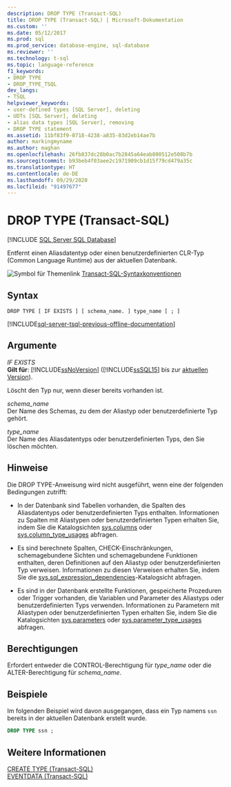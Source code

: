 ```yaml
---
description: DROP TYPE (Transact-SQL)
title: DROP TYPE (Transact-SQL) | Microsoft-Dokumentation
ms.custom: ''
ms.date: 05/12/2017
ms.prod: sql
ms.prod_service: database-engine, sql-database
ms.reviewer: ''
ms.technology: t-sql
ms.topic: language-reference
f1_keywords:
- DROP TYPE
- DROP_TYPE_TSQL
dev_langs:
- TSQL
helpviewer_keywords:
- user-defined types [SQL Server], deleting
- UDTs [SQL Server], deleting
- alias data types [SQL Server], removing
- DROP TYPE statement
ms.assetid: 11bf83f9-0718-4238-a835-83d2eb14ae7b
author: markingmyname
ms.author: maghan
ms.openlocfilehash: 26fb837dc28b0ac7b2845a64eab800512e508b7b
ms.sourcegitcommit: b93beb4f03aee2c1971909cb1d15f79cd479a35c
ms.translationtype: HT
ms.contentlocale: de-DE
ms.lasthandoff: 09/29/2020
ms.locfileid: "91497677"
---
```

# <a name="drop-type-transact-sql"></a>DROP TYPE (Transact-SQL)
[!INCLUDE [SQL Server SQL Database](../../includes/applies-to-version/sql-asdb.md)]

  Entfernt einen Aliasdatentyp oder einen benutzerdefinierten CLR-Typ (Common Language Runtime) aus der aktuellen Datenbank.  
  
 ![Symbol für Themenlink](../../database-engine/configure-windows/media/topic-link.gif "Symbol für Themenlink") [Transact-SQL-Syntaxkonventionen](../../t-sql/language-elements/transact-sql-syntax-conventions-transact-sql.md)  
  
## <a name="syntax"></a>Syntax  
  
```syntaxsql
DROP TYPE [ IF EXISTS ] [ schema_name. ] type_name [ ; ]  
```  
  
[!INCLUDE[sql-server-tsql-previous-offline-documentation](../../includes/sql-server-tsql-previous-offline-documentation.md)]

## <a name="arguments"></a>Argumente
 *IF EXISTS*  
 **Gilt für**: [!INCLUDE[ssNoVersion](../../includes/ssnoversion-md.md)] ([!INCLUDE[ssSQL15](../../includes/sssql15-md.md)] bis zur [aktuellen Version](https://go.microsoft.com/fwlink/p/?LinkId=299658)).  
  
 Löscht den Typ nur, wenn dieser bereits vorhanden ist.  
  
 *schema_name*  
 Der Name des Schemas, zu dem der Aliastyp oder benutzerdefinierte Typ gehört.  
  
 *type_name*  
 Der Name des Aliasdatentyps oder benutzerdefinierten Typs, den Sie löschen möchten.  
  
## <a name="remarks"></a>Hinweise  
 Die DROP TYPE-Anweisung wird nicht ausgeführt, wenn eine der folgenden Bedingungen zutrifft:  
  
-   In der Datenbank sind Tabellen vorhanden, die Spalten des Aliasdatentyps oder benutzerdefinierten Typs enthalten. Informationen zu Spalten mit Aliastypen oder benutzerdefinierten Typen erhalten Sie, indem Sie die Katalogsichten [sys.columns](../../relational-databases/system-catalog-views/sys-columns-transact-sql.md) oder [sys.column_type_usages](../../relational-databases/system-catalog-views/sys-column-type-usages-transact-sql.md) abfragen.  
  
-   Es sind berechnete Spalten, CHECK-Einschränkungen, schemagebundene Sichten und schemagebundene Funktionen enthalten, deren Definitionen auf den Aliastyp oder benutzerdefinierten Typ verweisen. Informationen zu diesen Verweisen erhalten Sie, indem Sie die [sys.sql_expression_dependencies](../../relational-databases/system-catalog-views/sys-sql-expression-dependencies-transact-sql.md)-Katalogsicht abfragen.  
  
-   Es sind in der Datenbank erstellte Funktionen, gespeicherte Prozeduren oder Trigger vorhanden, die Variablen und Parameter des Aliastyps oder benutzerdefinierten Typs verwenden. Informationen zu Parametern mit Aliastypen oder benutzerdefinierten Typen erhalten Sie, indem Sie die Katalogsichten [sys.parameters](../../relational-databases/system-catalog-views/sys-parameters-transact-sql.md) oder [sys.parameter_type_usages](../../relational-databases/system-catalog-views/sys-parameter-type-usages-transact-sql.md) abfragen.  
  
## <a name="permissions"></a>Berechtigungen  
 Erfordert entweder die CONTROL-Berechtigung für *type_name* oder die ALTER-Berechtigung für *schema_name*.  
  
## <a name="examples"></a>Beispiele  
 Im folgenden Beispiel wird davon ausgegangen, dass ein Typ namens `ssn` bereits in der aktuellen Datenbank erstellt wurde.  
  
```sql  
DROP TYPE ssn ;  
```  
  
## <a name="see-also"></a>Weitere Informationen  
 [CREATE TYPE &#40;Transact-SQL&#41;](../../t-sql/statements/create-type-transact-sql.md)   
 [EVENTDATA &#40;Transact-SQL&#41;](../../t-sql/functions/eventdata-transact-sql.md)  
  
  
